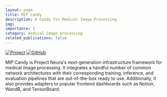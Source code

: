 ```yaml
---
layout: page
title: MIP Candy
description: A Candy for Medical Image Processing
img:
importance: 1
category: medical image processing
related_publications: false
---
```


[![Project](https://img.shields.io/badge/Project-gray?style=for-the-badge)](https://mipcandy.projectneura.org)
[![GitHub](https://img.shields.io/badge/Repo-060e1a?style=for-the-badge&logo=github)](https://github.com/ProjectNeura/MIPCandy)

MIP Candy is Project Neura's next-generation infrastructure framework for medical image processing. It integrates a
handful number of common network architectures with their corresponding training, inference, and evaluation pipelines
that are out-of-the-box ready to use. Additionally, it also provides adapters to popular frontend dashboards such as
Notion, WandB, and TensorBoard.
